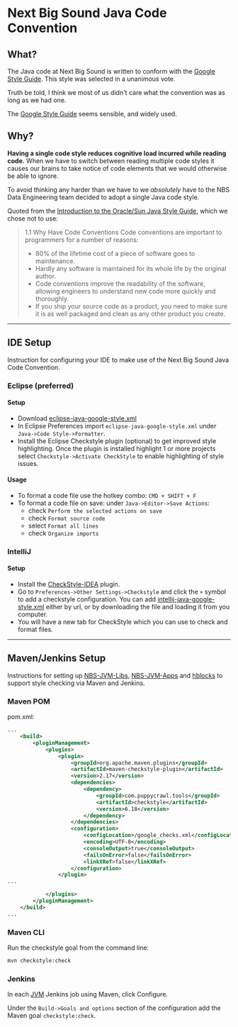 # Next Big Sound Java Code Convention

## What?

The Java code at Next Big Sound is written to conform with the [Google Style Guide](https://google.github.io/styleguide/javaguide.html).  This style was selected in a unanimous vote.

Truth be told, I think we most of us didn't care what the convention was as long as we had one.

The [Google Style Guide](https://google.github.io/styleguide/javaguide.html) seems sensible, and widely used.

## Why?

**Having a single code style reduces cognitive load incurred while reading code.**  When we have to switch between reading multiple code styles it causes our brains to take notice of code elements that we would otherwise be able to ignore.  

To avoid thinking any harder than we have to we _absolutely_ have to the NBS Data Engineering team decided to adopt a single Java code style.

Quoted from the [Introduction to the Oracle/Sun Java Style Guide](http://www.oracle.com/technetwork/java/javase/documentation/codeconventions-139411.html), which we chose not to use:

>1.1 Why Have Code Conventions
>Code conventions are important to programmers for a number of reasons:
>
> - 80% of the lifetime cost of a piece of software goes to maintenance.
> - Hardly any software is maintained for its whole life by the original author.
> - Code conventions improve the readability of the software, allowing engineers to understand new code more quickly and thoroughly.
> - If you ship your source code as a product, you need to make sure it is as well packaged and clean as any other product you create.


---

## IDE Setup

Instruction for configuring your IDE to make use of the Next Big Sound Java Code Convention.

### Eclipse (preferred)

#### Setup
* Download [eclipse-java-google-style.xml](https://raw.githubusercontent.com/nextbigsoundinc/The-Way-We-Work/master/Standards/Technologies/Java/Resources/eclipse-java-google-style.xml) 
* In Eclipse Preferences import `eclipse-java-google-style.xml` under `Java->Code Style->Formatter`.
* Install the Eclipse Checkstyle plugin (optional) to get improved style highlighting. Once the plugin is installed highlight 1 or more projects select `Checkstyle->Activate CheckStyle` to enable highlighting of style issues.

#### Usage
* To format a code file use the hotkey combo: `CMD + SHIFT + F`
* To format a code file on save: under `Java->Editor->Save Actions`:
   * check `Perform the selected actions on save`
   * check `Format source code`
   * select `Format all lines`
   * check `Organize imports`


### IntelliJ

#### Setup
* Install the [CheckStyle-IDEA](https://github.com/jshiell/checkstyle-idea) plugin.
* Go to `Preferences->Other Settings->Checkstyle` and click the `+` symbol to add a checkstyle configuration.  You can add [intellij-java-google-style.xml](https://raw.githubusercontent.com/nextbigsoundinc/The-Way-We-Work/master/Standards/Technologies/Java/Resources/intellij-java-google-style.xml) either by url, or by downloading the file and loading it from you computer.
* You will have a new tab for CheckStyle which you can use to check and format files.

---

## Maven/Jenkins Setup

Instructions for setting up [NBS-JVM-Libs](https://github.com/nextbigsoundinc/NBS-JVM-Libs), [NBS-JVM-Apps](https://github.com/nextbigsoundinc/NBS-JVM-Apps) and [hblocks](https://github.com/nextbigsoundinc/hblocks) to support style checking via Maven and Jenkins.

### Maven POM

pom.xml:
```xml
...
    <build>
        <pluginManagement>
            <plugins>
                <plugin>
                    <groupId>org.apache.maven.plugins</groupId>
                    <artifactId>maven-checkstyle-plugin</artifactId>
                    <version>2.17</version>
                    <dependencies>
                        <dependency>
                            <groupId>com.puppycrawl.tools</groupId>
                            <artifactId>checkstyle</artifactId>
                            <version>6.18</version>
                        </dependency>
                    </dependencies>
                    <configuration>
                        <configLocation>/google_checks.xml</configLocation>
                        <encoding>UTF-8</encoding>
                        <consoleOutput>true</consoleOutput>
                        <failsOnError>false</failsOnError>
                        <linkXRef>false</linkXRef>
                    </configuration>
                </plugin>
...

            </plugins>
        </pluginManagement>
    </build>
...
```

### Maven CLI

Run the checkstyle goal from the command line:

```bash
mvn checkstyle:check
```

### Jenkins 

In each [JVM](https://jenkins2.tnbsound.com:8080/view/JVM/) Jenkins job using Maven, click Configure.

Under the `Build->Goals and options` section of the configuration add the Maven goal `checkstyle:check`.  

